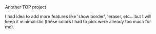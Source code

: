 Another TOP project

I had idea to add more features like 'show border', 'eraser, etc... but I will keep it minimalistic (these colors I had to pick were already too much for me).
